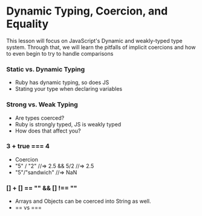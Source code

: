 # Dynamic Typing, Coercion, and Equality

This lesson will focus on JavaScript's Dynamic and weakly-typed type
system. Through that, we will learn the pitfalls of implicit coercions
and how to even begin to try to handle comparisons



### Static vs. Dynamic Typing
* Ruby has dynamic typing, so does JS
* Stating your type when declaring variables


### Strong vs. Weak Typing
* Are types coerced?
* Ruby is strongly typed, JS is weakly typed
* How does that affect you?


### 3 + true === 4
* Coercion
* "5" / "2" //=> 2.5 && 5/2 //=> 2.5
* "5"/"sandwich" //=> NaN


### [] + [] == "" && [] !== ""
* Arrays and Objects can be coerced into String as well.
* == vs ===

